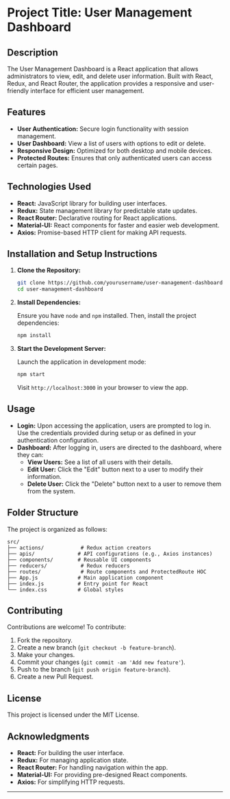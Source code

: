 # Project Title: User Management Dashboard

## Description

The User Management Dashboard is a React application that allows administrators to view, edit, and delete user information. Built with React, Redux, and React Router, the application provides a responsive and user-friendly interface for efficient user management.

## Features

- **User Authentication:** Secure login functionality with session management.
- **User Dashboard:** View a list of users with options to edit or delete.
- **Responsive Design:** Optimized for both desktop and mobile devices.
- **Protected Routes:** Ensures that only authenticated users can access certain pages.

## Technologies Used

- **React:** JavaScript library for building user interfaces.
- **Redux:** State management library for predictable state updates.
- **React Router:** Declarative routing for React applications.
- **Material-UI:** React components for faster and easier web development.
- **Axios:** Promise-based HTTP client for making API requests.

## Installation and Setup Instructions

1. **Clone the Repository:**

   ```bash
   git clone https://github.com/yourusername/user-management-dashboard.git
   cd user-management-dashboard
   ```

2. **Install Dependencies:**

   Ensure you have `node` and `npm` installed. Then, install the project dependencies:

   ```bash
   npm install
   ```

3. **Start the Development Server:**

   Launch the application in development mode:

   ```bash
   npm start
   ```

   Visit `http://localhost:3000` in your browser to view the app.

## Usage

- **Login:** Upon accessing the application, users are prompted to log in. Use the credentials provided during setup or as defined in your authentication configuration.
- **Dashboard:** After logging in, users are directed to the dashboard, where they can:
  - **View Users:** See a list of all users with their details.
  - **Edit User:** Click the "Edit" button next to a user to modify their information.
  - **Delete User:** Click the "Delete" button next to a user to remove them from the system.

## Folder Structure

The project is organized as follows:

```
src/
├── actions/            # Redux action creators
├── apis/              # API configurations (e.g., Axios instances)
├── components/        # Reusable UI components
├── reducers/           # Redux reducers
├── routes/             # Route components and ProtectedRoute HOC
├── App.js             # Main application component
├── index.js           # Entry point for React
└── index.css          # Global styles
```

## Contributing

Contributions are welcome! To contribute:

1. Fork the repository.
2. Create a new branch (`git checkout -b feature-branch`).
3. Make your changes.
4. Commit your changes (`git commit -am 'Add new feature'`).
5. Push to the branch (`git push origin feature-branch`).
6. Create a new Pull Request.

## License

This project is licensed under the MIT License.

## Acknowledgments

- **React:** For building the user interface.
- **Redux:** For managing application state.
- **React Router:** For handling navigation within the app.
- **Material-UI:** For providing pre-designed React components.
- **Axios:** For simplifying HTTP requests.

---
